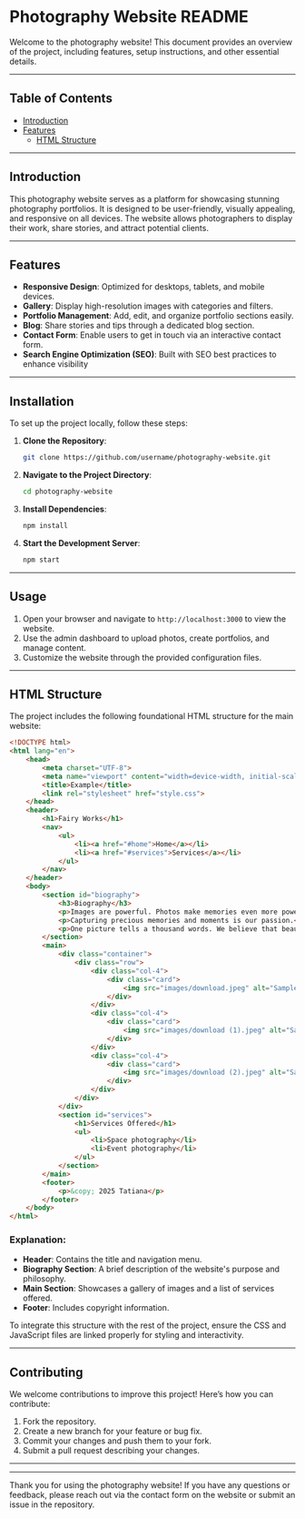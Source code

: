 # Photography Website README

Welcome to the photography website! This document provides an overview of the project, including features, setup instructions, and other essential details.

---

## Table of Contents
- [Introduction](#introduction)
- [Features](#features)
  - [HTML Structure](#html-structure)
  

---

## Introduction

This photography website serves as a platform for showcasing stunning photography portfolios. It is designed to be user-friendly, visually appealing, and responsive on all devices. The website allows photographers to display their work, share stories, and attract potential clients.

---

## Features

- **Responsive Design**: Optimized for desktops, tablets, and mobile devices.
- **Gallery**: Display high-resolution images with categories and filters.
- **Portfolio Management**: Add, edit, and organize portfolio sections easily.
- **Blog**: Share stories and tips through a dedicated blog section.
- **Contact Form**: Enable users to get in touch via an interactive contact form.
- **Search Engine Optimization (SEO)**: Built with SEO best practices to enhance visibility

---

## Installation

To set up the project locally, follow these steps:

1. **Clone the Repository**:
   ```bash
   git clone https://github.com/username/photography-website.git
   ```

2. **Navigate to the Project Directory**:
   ```bash
   cd photography-website
   ```

3. **Install Dependencies**:
   ```bash
   npm install
   ```

4. **Start the Development Server**:
   ```bash
   npm start
   ```

---

## Usage

1. Open your browser and navigate to `http://localhost:3000` to view the website.
2. Use the admin dashboard to upload photos, create portfolios, and manage content.
3. Customize the website through the provided configuration files.

---

## HTML Structure

The project includes the following foundational HTML structure for the main website:

```html
<!DOCTYPE html>
<html lang="en">
    <head>
        <meta charset="UTF-8">
        <meta name="viewport" content="width=device-width, initial-scale=1.0">
        <title>Example</title>
        <link rel="stylesheet" href="style.css">
    </head>
    <header>
        <h1>Fairy Works</h1>
        <nav>
            <ul>
                <li><a href="#home">Home</a></li>
                <li><a href="#services">Services</a></li>
            </ul>
        </nav>
    </header>
    <body>
        <section id="biography">
            <h3>Biography</h3>
            <p>Images are powerful. Photos make memories even more powerful.</p>
            <p>Capturing precious memories and moments is our passion.</p>
            <p>One picture tells a thousand words. We believe that beautiful, thoughtful photography makes the world a better place.</p>
        </section>
        <main>
            <div class="container">
                <div class="row">
                    <div class="col-4">
                        <div class="card">
                            <img src="images/download.jpeg" alt="Sample Image 1">
                        </div>
                    </div>
                    <div class="col-4">
                        <div class="card">
                            <img src="images/download (1).jpeg" alt="Sample Image 2">
                        </div>
                    </div>
                    <div class="col-4">
                        <div class="card">
                            <img src="images/download (2).jpeg" alt="Sample Image 3">
                        </div>
                    </div>
                </div>
            </div>
            <section id="services">
                <h1>Services Offered</h1>
                <ul>
                    <li>Space photography</li>
                    <li>Event photography</li>
                </ul>
            </section>
        </main>
        <footer>
            <p>&copy; 2025 Tatiana</p>
        </footer>
    </body>
</html>
```

### Explanation:
- **Header**: Contains the title and navigation menu.
- **Biography Section**: A brief description of the website's purpose and philosophy.
- **Main Section**: Showcases a gallery of images and a list of services offered.
- **Footer**: Includes copyright information.

To integrate this structure with the rest of the project, ensure the CSS and JavaScript files are linked properly for styling and interactivity.

---

## Contributing

We welcome contributions to improve this project! Here’s how you can contribute:

1. Fork the repository.
2. Create a new branch for your feature or bug fix.
3. Commit your changes and push them to your fork.
4. Submit a pull request describing your changes.

---

---

Thank you for using the photography website! If you have any questions or feedback, please reach out via the contact form on the website or submit an issue in the repository.

